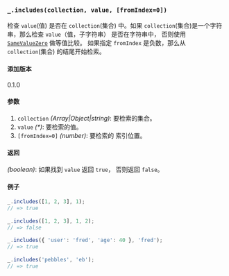 ### `_.includes(collection, value, [fromIndex=0])`[​](#_includescollection-value-fromindex0 "_includescollection-value-fromindex0的直接链接")

检查 `value`(值) 是否在 `collection`(集合) 中。如果 `collection`(集合)是一个字符串，那么检查 `value`（值，子字符串） 是否在字符串中， 否则使用[`SameValueZero`](http://ecma-international.org/ecma-262/6.0/#sec-samevaluezero) 做等值比较。 如果指定 `fromIndex` 是负数，那么从 `collection`(集合) 的结尾开始检索。

#### 添加版本

0.1.0

#### 参数

1.  `collection` _(Array|Object|string)_: 要检索的集合。
2.  `value` _(\*)_: 要检索的值。
3.  `[fromIndex=0]` _(number)_: 要检索的 索引位置。

#### 返回

_(boolean)_: 如果找到 `value` 返回 `true`， 否则返回 `false`。

#### 例子

```js
_.includes([1, 2, 3], 1);
// => true
 
_.includes([1, 2, 3], 1, 2);
// => false
 
_.includes({ 'user': 'fred', 'age': 40 }, 'fred');
// => true
 
_.includes('pebbles', 'eb');
// => true

```